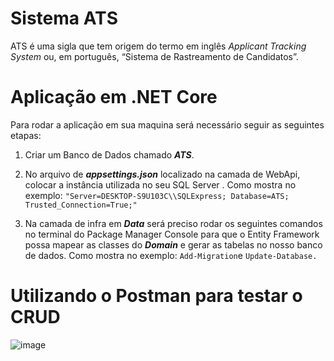 # Sistema ATS

ATS é uma sigla que tem origem do termo em inglês _Applicant Tracking System_ ou, em português, “Sistema de Rastreamento de Candidatos”. 

# Aplicação em .NET Core
Para rodar a aplicação em sua maquina será necessário seguir as seguintes etapas:

 1. Criar um Banco de Dados chamado ***ATS***.
 
 2. No arquivo de ***appsettings.json*** localizado na camada de WebApi, colocar a instância utilizada no seu SQL Server . Como mostra no exemplo: `"Server=DESKTOP-S9U103C\\SQLExpress; Database=ATS; Trusted_Connection=True;"`
 
 3. Na camada de infra em ***Data*** será preciso rodar os seguintes comandos no terminal do Package Manager Console para que o Entity Framework possa mapear as classes do ***Domain*** e gerar as tabelas no nosso banco de dados.  Como mostra no exemplo: `Add-Migration`e `Update-Database.`

# Utilizando o Postman para testar o CRUD

![image](https://user-images.githubusercontent.com/27358198/121503969-f4e86080-c9b7-11eb-94b7-a4d3c1172c34.png)
